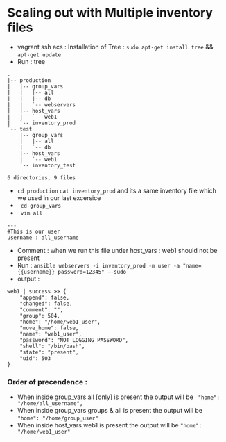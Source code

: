 # Scaling out with Multiple inventory files

- vagrant ssh acs : Installation of Tree : `sudo apt-get install tree` && `apt-get update`
- Run : tree

```
.
|-- production
|   |-- group_vars
|   |   |-- all
|   |   |-- db
|   |   `-- webservers
|   |-- host_vars
|   |   `-- web1
|   `-- inventory_prod
`-- test
    |-- group_vars
    |   |-- all
    |   `-- db
    |-- host_vars
    |   `-- web1
    `-- inventory_test

6 directories, 9 files
````
- `cd production` `cat inventory_prod` and its a same inventory file which we used in our last excersice
- ``` cd group_vars``` 
- ``` vim all```
```
---
#This is our user
username : all_username
```
- Comment : when we run this file under host_vars : web1 should not be present 
- Run : ```ansible webservers -i inventory_prod -m user -a "name={{username}} password=12345" --sudo ```
- output :
```
web1 | success >> {
    "append": false, 
    "changed": false, 
    "comment": "", 
    "group": 504, 
    "home": "/home/web1_user", 
    "move_home": false, 
    "name": "web1_user", 
    "password": "NOT_LOGGING_PASSWORD", 
    "shell": "/bin/bash", 
    "state": "present", 
    "uid": 503
}
````
### Order of precendence :
- When inside group_vars all [only]  is present the output will be ``` "home": "/home/all_username",```
- When inside group_vars groups & all is present the output will be ``` "home": "/home/group_user" ```
- When inside host_vars web1 is present the output will be ``` "home": "/home/web1_user" ```

